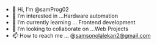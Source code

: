 - 👋 Hi, I’m @samProg02
- 👀 I’m interested in ...Hardware automation
- 🌱 I’m currently learning ... Frontend development
- 💞️ I’m looking to collaborate on ...Web Projects
- 📫 How to reach me ... @samsonolalekan2@gmail.com

<!---
samProg02/samProg02 is a ✨ special ✨ repository because its `README.md` (this file) appears on your GitHub profile.
You can click the Preview link to take a look at your changes.
--->

